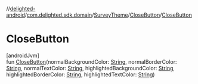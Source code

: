 //[delighted-android](../../../../index.md)/[com.delighted.sdk.domain](../../index.md)/[SurveyTheme](../index.md)/[CloseButton](index.md)/[CloseButton](-close-button.md)

# CloseButton

[androidJvm]\
fun [CloseButton](-close-button.md)(normalBackgroundColor: [String](https://kotlinlang.org/api/latest/jvm/stdlib/kotlin/-string/index.html), normalBorderColor: [String](https://kotlinlang.org/api/latest/jvm/stdlib/kotlin/-string/index.html), normalTextColor: [String](https://kotlinlang.org/api/latest/jvm/stdlib/kotlin/-string/index.html), highlightedBackgroundColor: [String](https://kotlinlang.org/api/latest/jvm/stdlib/kotlin/-string/index.html), highlightedBorderColor: [String](https://kotlinlang.org/api/latest/jvm/stdlib/kotlin/-string/index.html), highlightedTextColor: [String](https://kotlinlang.org/api/latest/jvm/stdlib/kotlin/-string/index.html))
